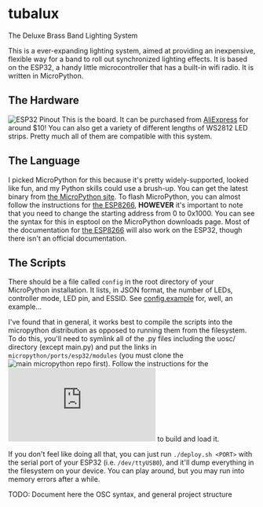 # tubalux
The Deluxe Brass Band Lighting System

This is a ever-expanding lighting system, aimed at providing an inexpensive, flexible way for a band to roll out synchronized lighting effects. It is based on the ESP32, a handy little microcontroller that has a built-in wifi radio. It is written in MicroPython.

## The Hardware
![ESP32 Pinout](https://ae01.alicdn.com/kf/HTB1tYN_SFXXXXa2XpXXq6xXFXXXl.jpg)
This is the board. It can be purchased from [AliExpress](https://www.aliexpress.com/item/Lolin-ESP32-OLED-V2-0-Pro-ESP32-OLED-wemos-pour-Arduino-ESP32-OLED-WiFi-Modules-Bluetooth/32824819112.html) for around $10! You can also get a variety of different lengths of WS2812 LED strips. Pretty much all of them are compatible with this system.

## The Language
I picked MicroPython for this because it's pretty widely-supported, looked like fun, and my Python skills could use a brush-up. You can get the latest binary from [the MicroPython site](https://micropython.org/download/#esp32). To flash MicroPython, you can almost follow the instructions for [the ESP8266](https://docs.micropython.org/en/latest/esp8266/esp8266/tutorial/intro.html), **HOWEVER** it's important to note that you need to change the starting address from 0 to 0x1000. You can see the syntax for this in esptool on the MicroPython downloads page. Most of the documentation for [the ESP8266](https://docs.micropython.org/en/latest/esp8266/index.html) will also work on the ESP32, though there isn't an official documentation.

## The Scripts
There should be a file called `config` in the root directory of your MicroPython installation. It lists, in JSON format, the number of LEDs, controller mode, LED pin, and ESSID. See [config.example](https://github.com/Oscillope/tubalux/blob/master/config.example) for, well, an example...

I've found that in general, it works best to compile the scripts into the micropython distribution as opposed to running them from the filesystem. To do this, you'll need to symlink all of the .py files including the uosc/ directory (except main.py) and put the links in `micropython/ports/esp32/modules` (you must clone the ![main micropython repo](https://github.com/micropython/micropython) first). Follow the instructions for the ![ESP32 port](https://github.com/micropython/micropython/blob/master/ports/esp32/README.md) to build and load it.

If you don't feel like doing all that, you can just run `./deploy.sh <PORT>` with the serial port of your ESP32 (i.e. `/dev/ttyUSB0`), and it'll dump everything in the filesystem on your device. You can play around, but you may run into memory errors after a while.

TODO: Document here the OSC syntax, and general project structure
